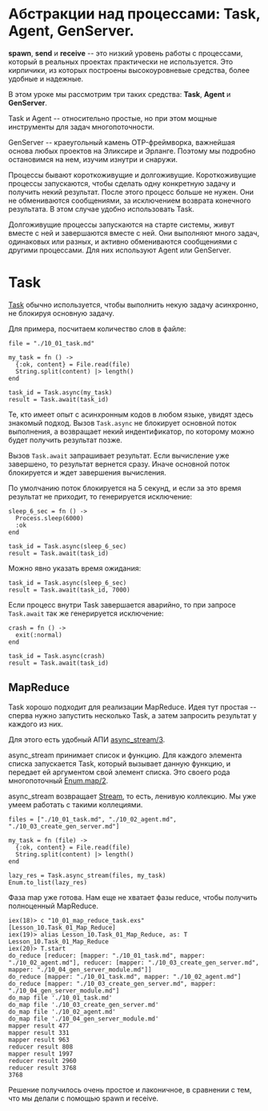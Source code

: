 # Абстракции над процессами: Task, Agent, GenServer.

**spawn**, **send** и **receive** -- это низкий уровень работы с процессами, который в реальных проектах практически не используется. Это кирпичики, из которых построены высокоуровневые средства, более удобные и надежные. 

В этом уроке мы рассмотрим три таких средства: **Task**, **Agent** и **GenServer**.

Task и Agent -- относительно простые, но при этом мощные инструменты для задач многопоточности. 

GenServer -- краеугольный камень OTP-фреймворка, важнейшая основа любых проектов на Эликсире и Эрланге. Поэтому мы подробно остановимся на нем, изучим изнутри и снаружи.

Процессы бывают короткоживущие и долгоживущие. Короткоживущие процессы запускаются, чтобы сделать одну конкретную задачу и получить некий результат. После этого процесс больше не нужен. Они не обмениваются сообщениями, за исключением возврата конечного результата. В этом случае удобно использовать Task.

Долгоживущие процессы запускаются на старте системы, живут вместе с ней и завершаются вместе с ней. Они выполняют много задач, одинаковых или разных, и активно обмениваются сообщениями с другими процессами. Для них используют Agent или GenServer.


# Task

[Task](https://hexdocs.pm/elixir/1.12/Task.html) обычно используется, чтобы выполнить некую задачу асинхронно, не блокируя основную задачу.

Для примера, посчитаем количество слов в файле:

```
file = "./10_01_task.md"

my_task = fn () ->
  {:ok, content} = File.read(file)
  String.split(content) |> length()
end

task_id = Task.async(my_task)
result = Task.await(task_id)
```

Те, кто имеет опыт с асинхронным кодов в любом языке, увидят здесь знакомый подход. Вызов `Task.async` не блокирует основной поток выполнения, а возвращает некий индентификатор, по которому можно будет получить результат позже. 

Вызов `Task.await` запрашивает результат. Если вычисление уже завершено, то результат вернется сразу. Иначе основной поток блокируется и ждет завершения вычисления. 

По умолчанию поток блокируется на 5 секунд, и если за это время результат не приходит, то генерируется исключение:

```
sleep_6_sec = fn () ->
  Process.sleep(6000)
  :ok
end

task_id = Task.async(sleep_6_sec)
result = Task.await(task_id)
```

Можно явно указать время ожидания:

```
task_id = Task.async(sleep_6_sec)
result = Task.await(task_id, 7000)
```

Если процесс внутри Task завершается аварийно, то при запросе `Task.await` так же генерируется исключение:

```
crash = fn () ->
  exit(:normal)
end

task_id = Task.async(crash)
result = Task.await(task_id)
```


## MapReduce

Task хорошо подходит для реализации MapReduce. Идея тут простая -- сперва нужно запустить несколько Task, а затем запросить результат у каждого из них.

Для этого есть удобный АПИ [async_stream/3](https://hexdocs.pm/elixir/1.12/Task.html#async_stream/3).

async_stream принимает список и функцию. Для каждого элемента списка запускается Task, который вызывает данную функцию, и передает ей аргументом свой элемент списка. Это своего рода многопоточный [Enum.map/2](https://hexdocs.pm/elixir/1.12/Enum.html#map/2).

async_stream возвращает [Stream](https://hexdocs.pm/elixir/1.12/Stream.html), то есть, ленивую коллекцию. Мы уже умеем работать с такими коллециями. 

```
files = ["./10_01_task.md", "./10_02_agent.md", "./10_03_create_gen_server.md"]

my_task = fn (file) ->
  {:ok, content} = File.read(file)
  String.split(content) |> length()
end

lazy_res = Task.async_stream(files, my_task)
Enum.to_list(lazy_res)
```

Фаза map уже готова. Нам еще не хватает фазы reduce, чтобы получить полноценный MapReduce.

```
iex(18)> c "10_01_map_reduce_task.exs"
[Lesson_10.Task_01_Map_Reduce]
iex(19)> alias Lesson_10.Task_01_Map_Reduce, as: T
Lesson_10.Task_01_Map_Reduce
iex(20)> T.start
do_reduce [reducer: [mapper: "./10_01_task.md", mapper: "./10_02_agent.md"], reducer: [mapper: "./10_03_create_gen_server.md", mapper: "./10_04_gen_server_module.md"]]
do_reduce [mapper: "./10_01_task.md", mapper: "./10_02_agent.md"]
do_reduce [mapper: "./10_03_create_gen_server.md", mapper: "./10_04_gen_server_module.md"]
do_map file './10_01_task.md'
do_map file './10_03_create_gen_server.md'
do_map file './10_02_agent.md'
do_map file './10_04_gen_server_module.md'
mapper result 477
mapper result 331
mapper result 963
reducer result 808
mapper result 1997
reducer result 2960
reducer result 3768
3768
```

Решение получилось очень простое и лаконичное, в сравнении с тем, что мы делали с помощью spawn и receive.

    

